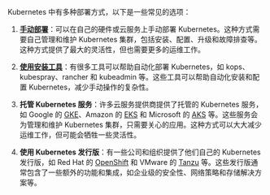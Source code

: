 Kubernetes 中有多种部署方式，以下是一些常见的选项：

1. **[手动部署](https://github.com/cby-chen/Kubernetes)**：可以在自己的硬件或云服务上手动部署 Kubernetes。这种方式需要自己管理和维护 Kubernetes 集群，包括安装、配置、升级和故障排查等。这种方式提供了最大的灵活性，但也需要更多的运维工作。

2. **[使用安装工具](https://kubernetes.io/docs/setup/production-environment/tools/)**：有很多工具可以帮助自动化部署 Kubernetes，如 kops、kubespray、rancher 和 kubeadmin 等。这些工具可以帮助自动化安装和配置 Kubernetes，减少手动操作的复杂性。

3. **托管 Kubernetes 服务**：许多云服务提供商提供了托管的 Kubernetes 服务，如 Google 的 [GKE](https://cloud.google.com/kubernetes-engine)、Amazon 的 [EKS](https://aws.amazon.com/eks/) 和 Microsoft 的 [AKS](https://azure.microsoft.com/en-us/services/kubernetes-service/) 等。这些服务会为管理和维护 Kubernetes 集群，只需要关心的应用。这种方式可以大大减少运维工作，但可能会牺牲一些灵活性。

4. **使用 Kubernetes 发行版**：有一些公司和组织提供了他们自己的 Kubernetes 发行版，如 Red Hat 的 [OpenShift](https://www.openshift.com/) 和 VMware 的 [Tanzu](https://tanzu.vmware.com/tanzu) 等。这些发行版通常包含了一些额外的功能和集成，如企业级的安全性、网络策略和存储解决方案等。
